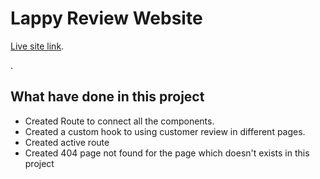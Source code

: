 # Lappy Review Website

[Live site link](https://lappy-review-website.netlify.app/).

[](https://lappy-review-website.netlify.app/).

## What have done in this project

- Created Route to connect all the components.
- Created a custom hook to using customer review in different pages.
- Created active route
- Created 404 page not found for the page which doesn't exists in this project
